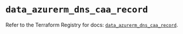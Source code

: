 # `data_azurerm_dns_caa_record`

Refer to the Terraform Registry for docs: [`data_azurerm_dns_caa_record`](https://registry.terraform.io/providers/hashicorp/azurerm/4.21.0/docs/data-sources/dns_caa_record).
